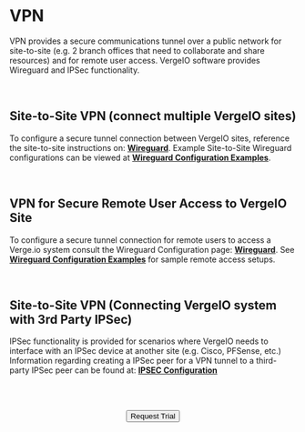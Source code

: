 

# VPN

VPN provides a secure communications tunnel over a public network for site-to-site (e.g. 2 branch offices that need to collaborate and share resources) and for remote user access. VergeIO software provides Wireguard and IPSec functionality.

<br>



## Site-to-Site VPN (connect multiple VergeIO sites)
To configure a secure tunnel connection between VergeIO sites, reference the site-to-site instructions on: [**Wireguard**](/public/ProductGuide/wireguardconfig).  Example Site-to-Site Wireguard configurations can be viewed at [**Wireguard Configuration Examples**](/public/ProductGuide/wireguard-examples).

<br>

## VPN for Secure Remote User Access to VergeIO Site
To configure a secure tunnel connection for remote users to access a Verge.io system consult the Wireguard Configuration page: [**Wireguard**](/public/ProductGuide/wireguardconfig).  See [**Wireguard Configuration Examples**](/public/ProductGuide/wireguard-examples) for sample remote access setups.

<br>

## Site-to-Site VPN (Connecting VergeIO system with 3rd Party IPSec)
IPSec functionality is provided for scenarios where VergeIO needs to interface with an IPSec device at another site (e.g. Cisco, PFSense, etc.)
Information regarding creating a IPSec peer for a VPN tunnel to a third-party IPSec peer can be found at:  [**IPSEC Configuration**](/public/ProductGuide/IPSEC)

<br>   



<br>

<div style="text-align:center; margin-bottom:5px">

  <a href="https://www.verge.io/test-drive#Demo-Section"><button class="button-cta">Request Trial</button></a>
</div>